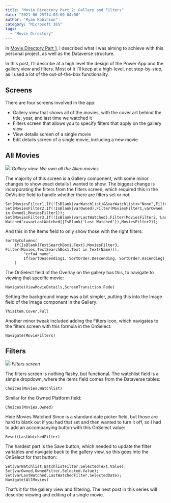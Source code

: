 ```yaml
---
title: "Movie Directory Part 2: Gallery and Filters"
date: "2021-06-25T14:03:00-04:00"
author: "Ryan Robinson"
category: "Microsoft 365"
tags:
  - "Movie Directory"
---
```


In [Movie Directory Part 1](/microsoft-365/power-apps/movie-directory-part-1-the-data/), I described what I was aiming to achieve with this personal project, as well as the Dataverse structure.

In this post, I’ll describe at a high level the design of the Power App and the gallery view and filters. Most of it I’ll keep at a high-level, not step-by-step, as I used a lot of the out-of-the-box functionality.

## Screens

There are four screens involved in the app:

- Gallery view that shows all of the movies, with the cover art behind the title, year, and last time we watched it
- Filters screen that allows you to specify filters that apply on the gallery view
- View details screen of a single movie
- Edit details screen of a single movie, including a new movie

## All Movies

![](/assets/img/2021/06/Gallery-view.png)
_Gallery view. We own all the Alien movies_

The majority of this screen is a Gallery component, with some minor changes to show exact details I wanted to show. The biggest change is incorporating the filters from the filters screen, which required this in the OnVisible field to handle whether there are filters set or not:

```
Set(MoviesFilter1,If(!IsBlank(varWatchlist)&&varWatchlist<>"None",Filter(Movies,Text(Watchlist)=varWatchlist),Movies));
Set(MoviesFilter2,If(!IsBlank(varOwned),Filter(MoviesFilter1,varOwned in Owned),MoviesFilter1));
Set(MoviesFilter3,If(!IsBlank(varLastWatched),Filter(MoviesFilter2,'Last Watched'>=varLastWatched||IsBlank('Last Watched')),MoviesFilter2));
```

And this in the Items field to only show those with the right filters:

```
SortByColumns(
    If(IsBlank(TextSearchBox1.Text),MoviesFilter3, Filter(Movies,TextSearchBox1.Text in Text(Name))),
        "crfa4_name", 
        If(SortDescending1, SortOrder.Descending, SortOrder.Ascending)
    )
```

The OnSelect field of the Overlay on the gallery has this, to navigate to viewing that specific movie:

```
Navigate(ViewMovieDetails,ScreenTransition.Fade)
```

Setting the background image was a bit simpler, putting this into the Image field of the Image component in the Gallery:

```
ThisItem.Cover.Full
```

Another minor tweak included adding the Filters icon, which navigates to the filters screen with this formula in the OnSelect:

```
Navigate(MovieFilters)
```

## Filters

![](/assets/img/2021/06/Filters.png)
_Filters screen_

The filters screen is nothing flashy, but functional. The watchlist field is a simple dropdown, where the items field comes from the Dataverse tables:

```
Choices(Movies.Watchlist)
```

Similar for the Owned Platform field:

```
Choices(Movies.Owned)
```

Hide Movies Watched Since is a standard date picker field, but those are hard to blank out if you had that set and then wanted to turn it off, so I had to add an accompanying button with this OnSelect value:

```
Reset(LastWatchedFilter)
```

The hardest part is the Save button, which needed to update the filter variables and navigate back to the gallery view, so this goes into the OnSelect for that button:

```
Set(varWatchlist,WatchlistFilter.SelectedText.Value);
Set(varOwned,OwnedFilter.Selected.Value);
Set(varLastWatched,LastWatchedFilter.SelectedDate);
Navigate(AllMovies)
```

That’s it for the gallery view and filtering. The next post in this series will describe viewing and editing of a single movie.
